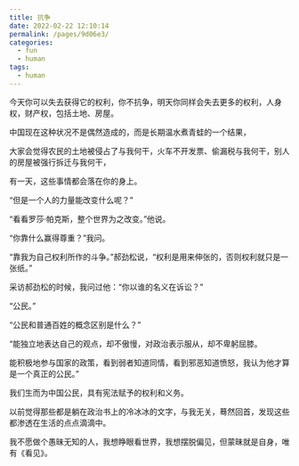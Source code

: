 ```yaml
---
title: 抗争
date: 2022-02-22 12:10:14
permalink: /pages/9d06e3/
categories:
  - fun
  - human
tags:
  - human
---
```

今天你可以失去获得它的权利，你不抗争，明天你同样会失去更多的权利，人身权，财产权，包括土地、房屋。

中国现在这种状况不是偶然造成的，而是长期温水煮青蛙的一个结果，

大家会觉得农民的土地被侵占了与我何干，火车不开发票、偷漏税与我何干，别人的房屋被强行拆迁与我何干，

有一天，这些事情都会落在你的身上。

“但是一个人的力量能改变什么呢？”

“看看罗莎·帕克斯，整个世界为之改变。”他说。

“你靠什么赢得尊重？”我问。

“靠我为自己权利所作的斗争。”郝劲松说，“权利是用来伸张的，否则权利就只是一张纸。”

采访郝劲松的时候，我问过他：“你以谁的名义在诉讼？”

“公民。”

“公民和普通百姓的概念区别是什么？”

“能独立地表达自己的观点，却不傲慢，对政治表示服从，却不卑躬屈膝。

能积极地参与国家的政策，看到弱者知道同情，看到邪恶知道愤怒，我认为他才算是一个真正的公民。”

我们生而为中国公民，具有宪法赋予的权利和义务。

以前觉得那些都是躺在政治书上的冷冰冰的文字，与我无关，蓦然回首，发现这些都渗透在生活的点点滴滴中。

我不愿做个愚昧无知的人，我想睁眼看世界，我想摆脱偏见，但蒙昧就是自身，唯有《看见》。